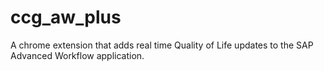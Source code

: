 # ccg_aw_plus
A chrome extension that adds real time Quality of Life updates to the SAP Advanced Workflow application.
